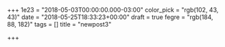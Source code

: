 +++
1e23 = "2018-05-03T00:00:00.000-03:00"
color_pick = "rgb(102, 43, 43)"
date = "2018-05-25T18:33:23+00:00"
draft = true
fegre = "rgb(184, 88, 182)"
tags = []
title = "newpost3"

+++
